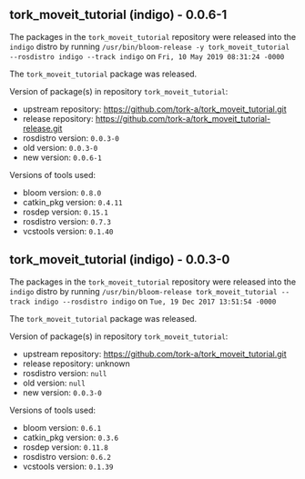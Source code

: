 ## tork_moveit_tutorial (indigo) - 0.0.6-1

The packages in the `tork_moveit_tutorial` repository were released into the `indigo` distro by running `/usr/bin/bloom-release -y tork_moveit_tutorial --rosdistro indigo --track indigo` on `Fri, 10 May 2019 08:31:24 -0000`

The `tork_moveit_tutorial` package was released.

Version of package(s) in repository `tork_moveit_tutorial`:

- upstream repository: https://github.com/tork-a/tork_moveit_tutorial.git
- release repository: https://github.com/tork-a/tork_moveit_tutorial-release.git
- rosdistro version: `0.0.3-0`
- old version: `0.0.3-0`
- new version: `0.0.6-1`

Versions of tools used:

- bloom version: `0.8.0`
- catkin_pkg version: `0.4.11`
- rosdep version: `0.15.1`
- rosdistro version: `0.7.3`
- vcstools version: `0.1.40`


## tork_moveit_tutorial (indigo) - 0.0.3-0

The packages in the `tork_moveit_tutorial` repository were released into the `indigo` distro by running `/usr/bin/bloom-release tork_moveit_tutorial --track indigo --rosdistro indigo` on `Tue, 19 Dec 2017 13:51:54 -0000`

The `tork_moveit_tutorial` package was released.

Version of package(s) in repository `tork_moveit_tutorial`:

- upstream repository: https://github.com/tork-a/tork_moveit_tutorial.git
- release repository: unknown
- rosdistro version: `null`
- old version: `null`
- new version: `0.0.3-0`

Versions of tools used:

- bloom version: `0.6.1`
- catkin_pkg version: `0.3.6`
- rosdep version: `0.11.8`
- rosdistro version: `0.6.2`
- vcstools version: `0.1.39`


